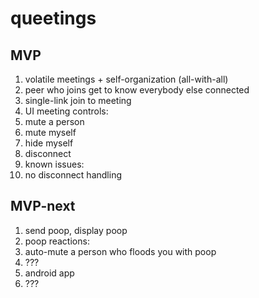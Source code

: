 queetings
=========


MVP
---

1. volatile meetings + self-organization (all-with-all)
  1. peer who joins get to know everybody else connected
  2. single-link join to meeting
2. UI meeting controls:
  1. mute a person
  2. mute myself
  3. hide myself
  4. disconnect
3. known issues:
  1. no disconnect handling

MVP-next
--------
1. send poop, display poop
2. poop reactions:
  1. auto-mute a person who floods you with poop
  2. ???
3. android app
4. ???
